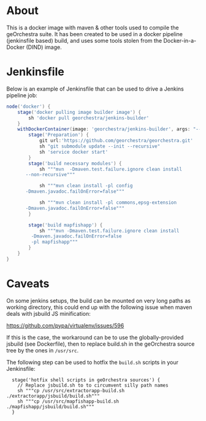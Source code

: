 # About

This is a docker image with maven & other tools used to compile the geOrchestra suite. It has been created to be used in a docker pipeline (jenkinsfile based) build, and uses some tools stolen from the Docker-in-a-Docker (DIND) image.

# Jenkinsfile

Below is an example of Jenkinsfile that can be used to drive a Jenkins pipeline job:

```groovy
node('docker') {
    stage('docker pulling image builder image') {
        sh 'docker pull georchestra/jenkins-builder'
    }
    withDockerContainer(image: 'georchestra/jenkins-builder', args: "--privileged") {
        stage('Preparation') {
            git url:'https://github.com/georchestra/georchestra.git'
            sh "git submodule update --init --recursive"
            sh 'service docker start'
        }
        stage('build necessary modules') {
            sh """mvn  -Dmaven.test.failure.ignore clean install               \
       --non-recursive"""

            sh """mvn clean install -pl config                                 \
       -Dmaven.javadoc.failOnError=false"""

            sh """mvn clean install -pl commons,epsg-extension                 \
       -Dmaven.javadoc.failOnError=false"""
        }

        stage('build mapfishapp') {
            sh """mvn -Dmaven.test.failure.ignore clean install               \
         -Dmaven.javadoc.failOnError=false                                    \
         -pl mapfishapp"""
        }
    }
}
```

# Caveats

On some jenkins setups, the build can be mounted on very long paths as working
directory, this could end up with the following issue when maven deals with
jsbuild JS minification:

https://github.com/pypa/virtualenv/issues/596

If this is the case, the workaround can be to use the globally-provided jsbuild
(see Dockerfile), then to replace build.sh in the geOrchestra source tree by
the ones in `/usr/src`.

The following step can be used to hotfix the `build.sh` scripts in your Jenkinsfile:

```
  stage('hotfix shell scripts in geOrchestra sources') {
    // Replace jsbuild.sh to to circumvent silly path names
    sh """cp /usr/src/extractorapp-build.sh ./extractorapp/jsbuild/build.sh"""
    sh """cp /usr/src/mapfishapp-build.sh ./mapfishapp/jsbuild/build.sh"""
  }
```
